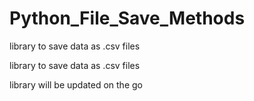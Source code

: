 # Python_File_Save_Methods
library to save data as .csv files

library to save data as .csv files

library will be updated on the go
